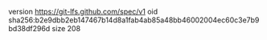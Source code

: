 version https://git-lfs.github.com/spec/v1
oid sha256:b2e9dbb2eb147467b14d8a1fab4ab85a48bb46002004ec60c3e7b9bd38df296d
size 208
